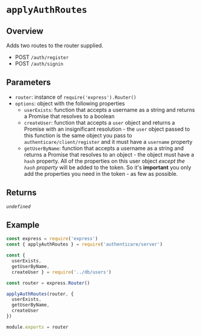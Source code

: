 # `applyAuthRoutes`

## Overview

Adds two routes to the router supplied.

- POST `/auth/register`
- POST `/auth/signin`


## Parameters

- `router`: instance of `require('express').Router()`
- `options`: object with the following properties
    - `userExists`: function that accepts a username as a string and returns a Promise that resolves to a boolean
    - `createUser`: function that accepts a `user` object and returns a Promise with an insignificant resolution - the `user` object passed to this function is the same object you pass to `authenticare/client/register` and it must have a `username` property
    - `getUserByName`: function that accepts a username as a string and returns a Promise that resolves to an object - the object must have a `hash` property. All of the properties on this user object _except the `hash` property_ will be added to the token. So it's **important** you only add the properties you need in the token - as few as possible.


## Returns

_`undefined`_


## Example

```js
const express = require('express')
const { applyAuthRoutes } = require('authenticare/server')

const {
  userExists,
  getUserByName,
  createUser } = require('../db/users')

const router = express.Router()

applyAuthRoutes(router, {
  userExists,
  getUserByName,
  createUser
})

module.exports = router
```
